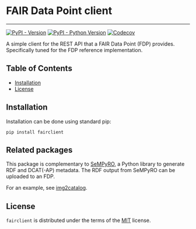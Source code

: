 # FAIR Data Point client

-----

[![PyPI - Version](https://img.shields.io/pypi/v/fairclient.svg)](https://pypi.org/project/fairclient)
[![PyPI - Python Version](https://img.shields.io/pypi/pyversions/fairclient.svg)](https://pypi.org/project/fairclient)
[![Codecov](https://img.shields.io/codecov/c/github/health-ri/fairclient?logo=codecov)](https://app.codecov.io/github/Health-RI/fairclient)

A simple client for the REST API that a FAIR Data Point (FDP) provides. Specifically tuned for the
FDP reference implementation.

## Table of Contents

- [Installation](#installation)
- [License](#license)

## Installation

Installation can be done using standard pip:

```console
pip install fairclient
```

## Related packages

This package is complementary to [SeMPyRO](https://github.com/health-RI/sempyro), a Python library
to generate RDF and DCAT(-AP) metadata. The RDF output from SeMPyRO can be uploaded to an FDP.

For an example, see [img2catalog](https://github.com/Health-RI/img2catalog).

## License

`fairclient` is distributed under the terms of the [MIT](https://spdx.org/licenses/MIT.html) license.
